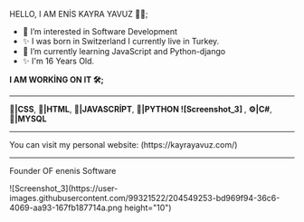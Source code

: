 HELLO, I AM ENİS KAYRA YAVUZ 👨‍💻;
- 👀 I’m interested in Software Development
- ✨ I was born in Switzerland I currently live in Turkey.
- 🌱 I’m currently learning JavaScript and Python-django
- ✨ I'm 16 Years Old.

<b>I AM WORKİNG ON IT 🛠️;</b>
<hr>
<b>📙|CSS</b>, <b>📕|HTML</b>, <b>📒|JAVASCRİPT</b>, <b>📘|PYTHON ![Screenshot_3]
</b>, <b>⚙️|C#</b>,  <b>💾|MYSQL</b>
<hr>
You can visit my personal website: (https://kayrayavuz.com/)
<!---
enenis/enenis is a ✨ special ✨ repository because its `README.md` (this file) appears on your GitHub profile.
You can click the Preview link to take a look at your changes.
--->
<hr>

Founder OF enenis Software

<div >![Screenshot_3](https://user-images.githubusercontent.com/99321522/204549253-bd969f94-36c6-4069-aa93-167fb187714a.png height="10")</div>
